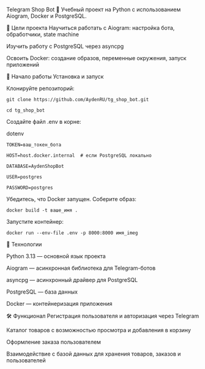 Telegram Shop Bot 🛒
Учебный проект на Python с использованием Aiogram, Docker и PostgreSQL.

🎯 Цели проекта
Научиться работать с Aiogram: настройка бота, обработчики, state machine

Изучить работу с PostgreSQL через asyncpg

Освоить Docker: создание образов, переменные окружения, запуск приложений


🚀 Начало работы Установка и запуск 

Клонируйте репозиторий:

    git clone https://github.com/AydenRU/tg_shop_bot.git

    cd tg_shop_bot

Создайте файл .env в корне:

dotenv

    TOKEN=ваш_токен_бота

    HOST=host.docker.internal  # если PostgreSQL локально

    DATABASE=AydenShopBot
    
    USER=postgres

    PASSWORD=postgres

Убедитесь, что Docker запущен. Соберите образ:

    docker build -t ваше_имя .

Запустите контейнер:

    docker run --env-file .env -p 8000:8000 имя_imeg

🧩 Технологии

Python 3.13 — основной язык проекта

Aiogram — асинхронная библиотека для Telegram-ботов

asyncpg — асинхронный драйвер для PostgreSQL

PostgreSQL — база данных

Docker — контейнеризация приложения

🛠 Функционал
Регистрация пользователя и авторизация через Telegram

Каталог товаров с возможностью просмотра и добавления в корзину

Оформление заказа пользователем

Взаимодействие с базой данных для хранения товаров, заказов и пользователей

